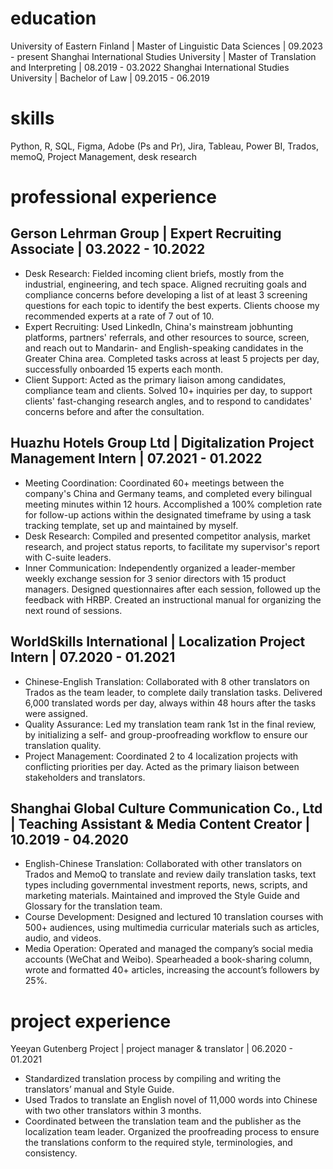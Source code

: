 # education
University of Eastern Finland | Master of Linguistic Data Sciences | 09.2023 - present 
Shanghai International Studies University | Master of Translation and Interpreting | 08.2019 - 03.2022
Shanghai International Studies University | Bachelor of Law | 09.2015 - 06.2019

# skills
Python, R, SQL, Figma, Adobe (Ps and Pr), Jira, Tableau, Power BI, Trados, memoQ, Project Management, desk research 

# professional experience
## Gerson Lehrman Group | Expert Recruiting Associate | 03.2022 - 10.2022
- Desk Research: Fielded incoming client briefs, mostly from the industrial, engineering, and tech space. Aligned recruiting goals and compliance concerns before developing a list of at least 3 screening questions for each topic to identify the best experts. Clients choose my recommended experts at a rate of 7 out of 10.
- Expert Recruiting: Used LinkedIn, China's mainstream jobhunting platforms, partners' referrals, and other resources to source, screen, and reach out to Mandarin- and English-speaking candidates in the Greater China area. Completed tasks across at least 5 projects per day, successfully onboarded 15 experts each month. 
- Client Support: Acted as the primary liaison among candidates, compliance team and clients. Solved 10+ inquiries per day, to support clients' fast-changing research angles, and to respond to candidates' concerns before and after the consultation. 

## Huazhu Hotels Group Ltd | Digitalization Project Management Intern | 07.2021 - 01.2022
- Meeting Coordination: Coordinated 60+ meetings between the company's China and Germany teams, and completed every bilingual meeting minutes within 12 hours. Accomplished a 100% completion rate for follow-up actions within the designated timeframe by using a task tracking template, set up and maintained by myself. 
- Desk Research: Compiled and presented competitor analysis, market research, and project status reports, to facilitate my supervisor's report with C-suite leaders.  
- Inner Communication: Independently organized a leader-member weekly exchange session for 3 senior directors with 15 product managers. Designed questionnaires after each session, followed up the feedback with HRBP. Created an instructional manual for organizing the next round of sessions. 

## WorldSkills International | Localization Project Intern | 07.2020 - 01.2021
- Chinese-English Translation: Collaborated with 8 other translators on Trados as the team leader, to complete daily translation tasks. Delivered 6,000 translated words per day, always within 48 hours after the tasks were assigned. 
- Quality Assurance: Led my translation team rank 1st in the final review, by initializing a self- and group-proofreading workflow to ensure our translation quality. 
- Project Management: Coordinated 2 to 4 localization projects with conflicting priorities per day. Acted as the primary liaison between stakeholders and translators.   

## Shanghai Global Culture Communication Co., Ltd | Teaching Assistant & Media Content Creator | 10.2019 - 04.2020
- English-Chinese Translation: Collaborated with other translators on Trados and MemoQ to translate and review daily translation tasks, text types including governmental investment reports, news, scripts, and marketing materials. Maintained and improved the Style Guide and Glossary for the translation team. 
- Course Development: Designed and lectured 10 translation courses with 500+ audiences, using multimedia curricular materials such as articles, audio, and videos. 
- Media Operation: Operated and managed the company’s social media accounts (WeChat and Weibo). Spearheaded a book-sharing column, wrote and formatted 40+ articles, increasing the account’s followers by 25%.

# project experience
Yeeyan Gutenberg Project | project manager & translator | 06.2020 - 01.2021
- Standardized translation process by compiling and writing the translators’ manual and Style Guide.
- Used Trados to translate an English novel of 11,000 words into Chinese with two other translators within 3 months.
- Coordinated between the translation team and the publisher as the localization team leader. Organized the proofreading process to ensure the translations conform to the required style, terminologies, and consistency.
